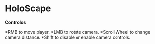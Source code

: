 # HoloScape
 
**Controlos**

 *RMB to move player.
 *LMB to rotate camera.
 *Scroll Wheel to change camera distance.
 *Shift to disable or enable camera controls.
 

